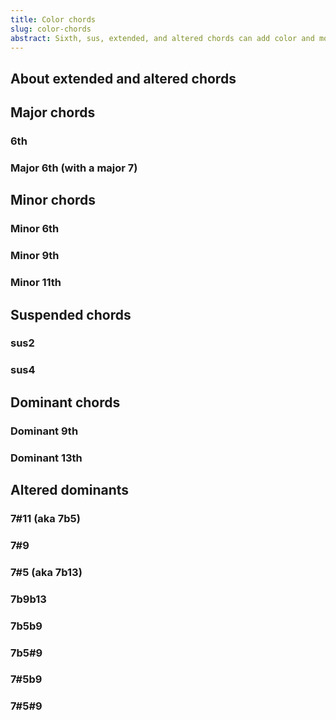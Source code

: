 ```yaml
---
title: Color chords
slug: color-chords
abstract: Sixth, sus, extended, and altered chords can add color and more tension. 
---
```


## About extended and altered chords

## Major chords

### 6th
### Major 6th (with a major 7)

## Minor chords

### Minor 6th
### Minor 9th
### Minor 11th

## Suspended chords

### sus2
### sus4

## Dominant chords

### Dominant 9th
### Dominant 13th

## Altered dominants

### 7#11 (aka 7b5)
### 7#9
### 7#5 (aka 7b13)
### 7b9b13
### 7b5b9
### 7b5#9
### 7#5b9
### 7#5#9
